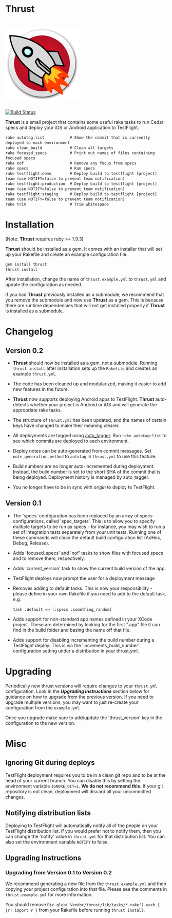 # Thrust

# ![Thrust](thrust.png)

[![Build Status](https://travis-ci.org/pivotal/thrust.png?branch=master)](https://travis-ci.org/pivotal/thrust)

__Thrust__ is a small project that contains some useful rake tasks to run Cedar specs and deploy your iOS or Android application to TestFlight.

    rake autotag:list           # Show the commit that is currently deployed to each environment
    rake clean_build            # Clean all targets
    rake focused_specs          # Print out names of files containing focused specs
    rake nof                    # Remove any focus from specs
    rake specs                  # Run specs
    rake testflight:demo        # Deploy build to testflight [project] team (use NOTIFY=false to prevent team notification)
    rake testflight:production  # Deploy build to testflight [project] team (use NOTIFY=false to prevent team notification)
    rake testflight:staging     # Deploy build to testflight [project] team (use NOTIFY=false to prevent team notification)
    rake trim                   # Trim whitespace

# Installation

(Note: **Thrust** requires ruby >= 1.9.3)

**Thrust** should be installed as a gem.  It comes with an installer that will set up your Rakefile and create an example configuration file.

    gem install thrust
    thrust install

After installation, change the name of `thrust.example.yml` to `thrust.yml` and update the configuration as needed.

If you had **Thrust** previously installed as a submodule, we recommend that you remove the submodule and now use **Thrust** as a gem.  This is because there are runtime dependencies that will not get installed properly if **Thrust** is installed as a submodule.

# Changelog

## Version 0.2

* **Thrust** should now be installed as a gem, not a submodule.  Running `thrust install` after installation sets up the `Rakefile` and creates an example `thrust.yml`.

* The code has been cleaned up and modularized, making it easier to add new features in the future.

* **Thrust** now supports deploying Android apps to TestFlight.  **Thrust** auto-detects whether your project is Android or iOS and will generate the appropriate rake tasks.

* The structure of `thrust.yml` has been updated, and the names of certain keys have changed to make their meaning clearer.

* All deployments are tagged using [auto_tagger](https://github.com/zilkey/auto_tagger). Run `rake autotag:list` to see which commits are deployed to each environment.

* Deploy notes can be auto-generated from commit messages. Set `note_generation_method` to `autotag` in `thrust.yml` to use this feature.

* Build numbers are no longer auto-incremented during deployment.  Instead, the build number is set to the short SHA of the commit that is being deployed.  Deployment history is managed by auto_tagger.

* You no longer have to be in sync with _origin_ to deploy to TestFlight.


## Version 0.1

* The 'specs' configuration has been replaced by an array of specs configurations, called 'spec_targets'. This is to allow you to specify multiple targets to be run as specs - for instance, you may wish to run a set of integration tests separately from your unit tests. Running one of these commands will clean the default build configuration list (AdHoc, Debug, Release).

* Adds 'focused_specs' and 'nof' tasks to show files with focused specs and to remove them, respectively.

* Adds 'current_version' task to show the current build version of the app.

* TestFlight deploys now prompt the user for a deployment message

* Removes adding to default tasks. This is now your responsibility - please define in your own Rakefile if you need to add to the default task. e.g.

	<code>task :default => [:specs :something_random]</code>

* Adds support for non-standard app names defined in your XCode project. These are determined by looking for the first ".app" file it can find in the build folder and basing the name off that file.

* Adds support for disabling incrementing the build number during a TestFlight deploy. This is via the 'increments_build_number' configuration setting under a distribution in your thrust.yml.

# Upgrading

Periodically new thrust versions will require changes to your `thrust.yml` configuration.  Look in the ***Upgrading Instructions*** section below for guidance on how to upgrade from the previous version.  If you need to upgrade multiple versions, you may want to just re-create your configuration from the `example.yml`.

Once you upgrade make sure to add/update the 'thrust_version' key in the configuration to the new version.

# Misc

## Ignoring Git during deploys

TestFlight deployment requires you to be in a clean git repo and to be at the head of your current branch. You can disable this by setting the environment variable `IGNORE_GIT=1`. **We do not recommend this.** If your git repository is not clean, deployment will discard all your uncommitted changes.

## Notifying distribution lists

Deploying to TestFlight will automatically notify all of the people on your TestFlight distribution list.  If you would prefer not to notify them, then you can change the 'notify' value in `thrust.yml` for that distribution list. You can also set the environment variable `NOTIFY` to false.

## Upgrading Instructions

### Upgrading from Version 0.1 to Version 0.2

We recommend generating a new file from the `thrust.example.yml` and then copying your project configuration into that file. Please see the comments in `thrust.example.yml` for more information.

You should remove `Dir.glob('Vendor/thrust/lib/tasks/*.rake').each { |r| import r }` from your Rakefile before running `thrust install`.

